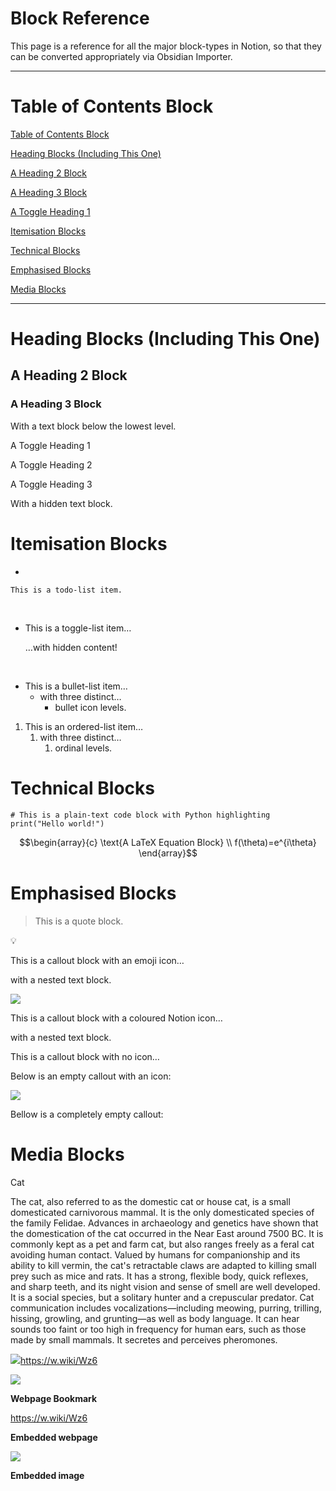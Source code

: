 # Block Reference

This page is a reference for all the major block-types in Notion, so that they can be converted appropriately via Obsidian Importer.

------------------------------------------------------------------------

# Table of Contents Block

[Table of Contents Block](#1600080a-a5a3-80d6-8042-fa43b6dc3898)

[Heading Blocks (Including This One)](#1580080a-a5a3-817b-8d75-d699e89783b6)

[A Heading 2 Block](#1580080a-a5a3-816f-81c6-c3c3027ef3c7)

[A Heading 3 Block](#1580080a-a5a3-817c-880a-f660888c7bf9)

[A Toggle Heading 1](#15c0080a-a5a3-8093-a383-f27a9140b1bd)

[Itemisation Blocks](#1580080a-a5a3-811d-95cb-e7da9e75c86f)

[Technical Blocks](#1580080a-a5a3-81fa-925e-de0df6661673)

[Emphasised Blocks](#1580080a-a5a3-8158-ba75-e5245d45df02)

[Media Blocks](#1580080a-a5a3-819e-8890-d6d0e8ccd839)

------------------------------------------------------------------------

# Heading Blocks (Including This One)

## A Heading 2 Block

### A Heading 3 Block

With a text block below the lowest level.

A Toggle Heading 1

A Toggle Heading 2

A Toggle Heading 3

With a hidden text block.

# Itemisation Blocks

-   

    This is a todo-list item.

&nbsp;

-   This is a toggle-list item…

    …with hidden content!

&nbsp;

-   This is a bullet-list item…
    -   with three distinct…
        -   bullet icon levels.

1.  This is an ordered-list item…
    1.  with three distinct…
        1.  ordinal levels.

# Technical Blocks

``` code
# This is a plain-text code block with Python highlighting
print("Hello world!")
```

$$\begin{array}{c}
\text{A LaTeX Equation Block} \\ 
f(\theta)=e^{i\theta}
\end{array}$$

# Emphasised Blocks

> This is a quote block.

💡

This is a callout block with an emoji icon…

with a nested text block.

![](https://www.notion.so/icons/info-alternate_green.svg)

This is a callout block with a coloured Notion icon…

with a nested text block.

This is a callout block with no icon…

Below is an empty callout with an icon:

![](https://www.notion.so/icons/info-alternate_green.svg)

Bellow is a completely empty callout:

# Media Blocks



Cat

The cat, also referred to as the domestic cat or house cat, is a small domesticated carnivorous mammal. It is the only domesticated species of the family Felidae. Advances in archaeology and genetics have shown that the domestication of the cat occurred in the Near East around 7500 BC. It is commonly kept as a pet and farm cat, but also ranges freely as a feral cat avoiding human contact. Valued by humans for companionship and its ability to kill vermin, the cat's retractable claws are adapted to killing small prey such as mice and rats. It has a strong, flexible body, quick reflexes, and sharp teeth, and its night vision and sense of smell are well developed. It is a social species, but a solitary hunter and a crepuscular predator. Cat communication includes vocalizations—including meowing, purring, trilling, hissing, growling, and grunting—as well as body language. It can hear sounds too faint or too high in frequency for human ears, such as those made by small mammals. It secretes and perceives pheromones.

![](https://en.wikipedia.org/static/apple-touch/wikipedia.png)https://w.wiki/Wz6

![](https://upload.wikimedia.org/wikipedia/commons/thumb/1/15/Cat_August_2010-4.jpg/1200px-Cat_August_2010-4.jpg)

**Webpage Bookmark**

<https://w.wiki/Wz6>

**Embedded webpage**

[![](https://upload.wikimedia.org/wikipedia/commons/thumb/b/b6/Felis_catus-cat_on_snow.jpg/2560px-Felis_catus-cat_on_snow.jpg)](https://upload.wikimedia.org/wikipedia/commons/thumb/b/b6/Felis_catus-cat_on_snow.jpg/2560px-Felis_catus-cat_on_snow.jpg)

**Embedded image**